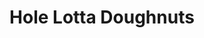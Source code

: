 ---
title: "Hole Lotta Doughnuts"
url: /west-jefferson/hole-lotta-doughnuts-backstreet/
shop: Bäckerei
---